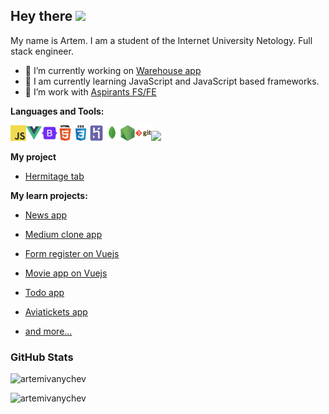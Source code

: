 ## Hey there <img src="https://media.giphy.com/media/hvRJCLFzcasrR4ia7z/giphy.gif" width="25px">

My name is Artem. I am a student of the Internet University Netology. Full stack engineer.

- 🔭 I’m currently working on [Warehouse app](https://github.com/theart84/warehouse-frontend)
- 🌱 I am currently learning JavaScript and JavaScript based frameworks. 
- 👯 I’m work with [Aspirants FS/FE ](https://github.com/Aspirants-FS-FE)


**Languages and Tools:**  

<code><img height="25" src="https://raw.githubusercontent.com/github/explore/80688e429a7d4ef2fca1e82350fe8e3517d3494d/topics/javascript/javascript.png"></code><code><img height="25" src="https://raw.githubusercontent.com/github/explore/80688e429a7d4ef2fca1e82350fe8e3517d3494d/topics/vue/vue.png"></code><code><img height="25" src="https://raw.githubusercontent.com/devicons/devicon/master/icons/bootstrap/bootstrap-plain.svg"></code><code><img height="25" src="https://raw.githubusercontent.com/github/explore/80688e429a7d4ef2fca1e82350fe8e3517d3494d/topics/html/html.png"></code><code><img height="25" src="https://raw.githubusercontent.com/devicons/devicon/master/icons/css3/css3-original-wordmark.svg"></code><code><img height="25" src="https://raw.githubusercontent.com/devicons/devicon/master/icons/heroku/heroku-plain.svg"></code><code><img height="25" src="https://raw.githubusercontent.com/devicons/devicon/master/icons/mongodb/mongodb-original.svg"></code><code><img height="25" src="https://raw.githubusercontent.com/github/explore/80688e429a7d4ef2fca1e82350fe8e3517d3494d/topics/nodejs/nodejs.png"></code><code><img height="25" src="https://raw.githubusercontent.com/github/explore/80688e429a7d4ef2fca1e82350fe8e3517d3494d/topics/git/git.png"></code><code><img height="25" src="https://raw.githubusercontent.com/hussainweb/hussainweb/main/icons/vscode.png"></code>

**My project**

- [Hermitage tab](https://github.com/theart84/hermitage-blind-tab)

**My learn projects:**

- [News app](https://github.com/theart84/news_app)
- [Medium clone app](https://github.com/theart84/medium_clone_app)

- [Form register on Vuejs](https://github.com/theart84/form_register)
- [Movie app on Vuejs](https://github.com/theart84/movies_app)
- [Todo app](https://github.com/theart84/todo_manager)
- [Aviatickets app](https://github.com/theart84/avia_tickets)
- [and more...](https://github.com/theart84?tab=repositories)


### GitHub Stats

<p align="left"> <img src="https://github-readme-stats.vercel.app/api?username=theart84&show_icons=true&theme=dark" alt="artemivanychev" />
<p align="left"> <img src="https://github-readme-stats.anuraghazra1.vercel.app/api/top-langs/?username=theart84&layout=compact&theme=dark" alt="artemivanychev" />
